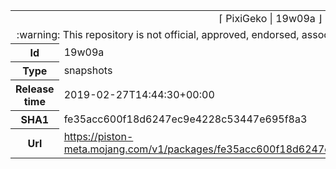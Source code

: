 <html><table>
<tr><td colspan="2" align="center"><img width="0" height="0"><br/>⌈ PixiGeko | 19w09a ⌋<br/><img width="0" height="0"></td></tr>
<tr><td colspan="2" align="center"><img width="0" height="0"><br/>
:warning: This repository is not official, approved, endorsed, associated or connected with Mojang :warning:
<br/><img width="0" height="0"></td></tr>
<tr><th>Id</th><td>19w09a</td></tr>
<tr><th>Type</th><td>snapshots</td></tr>
<tr><th>Release time</th><td>2019-02-27T14:44:30+00:00</td></tr>
<tr><th>SHA1</th><td>fe35acc600f18d6247ec9e4228c53447e695f8a3</td></tr>
<tr><th>Url</th><td><a href="https://piston-meta.mojang.com/v1/packages/fe35acc600f18d6247ec9e4228c53447e695f8a3/19w09a.json">https://piston-meta.mojang.com/v1/packages/fe35acc600f18d6247ec9e4228c53447e695f8a3/19w09a.json</a></td></tr>